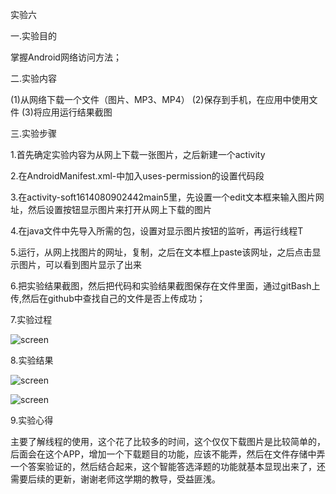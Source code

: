 实验六

一.实验目的

掌握Android网络访问方法；

二.实验内容

(1)从网络下载一个文件（图片、MP3、MP4） (2)保存到手机，在应用中使用文件 (3)将应用运行结果截图

三.实验步骤

1.首先确定实验内容为从网上下载一张图片，之后新建一个activity

2.在AndroidManifest.xml-中加入uses-permission的设置代码段

3.在activity-soft1614080902442main5里，先设置一个edit文本框来输入图片网址，然后设置按钮显示图片来打开从网上下载的图片

4.在java文件中先导入所需的包，设置对显示图片按钮的监听，再运行线程T

5.运行，从网上找图片的网址，复制，之后在文本框上paste该网址，之后点击显示图片，可以看到图片显示了出来

6.把实验结果截图，然后把代码和实验结果截图保存在文件里面，通过gitBash上传,然后在github中查找自己的文件是否上传成功；

7.实验过程

![screen](https://github.com/hwp001/android-labs-2018/blob/master/soft1614080902429/main06/%E5%AE%9E%E9%AA%8C%E8%BF%87%E7%A8%8B%E7%BB%93%E6%9E%9C%E6%88%AA%E5%9B%BE/17237ca96a5b6ced77565ced3156487.png)

8.实验结果

![screen](https://github.com/hwp001/android-labs-2018/blob/master/soft1614080902429/main06/%E5%AE%9E%E9%AA%8C%E8%BF%87%E7%A8%8B%E7%BB%93%E6%9E%9C%E6%88%AA%E5%9B%BE/d137bbad7813e5e486c2bce94a365a0.png)

![screen](https://github.com/hwp001/android-labs-2018/blob/master/soft1614080902429/main06/%E5%AE%9E%E9%AA%8C%E8%BF%87%E7%A8%8B%E7%BB%93%E6%9E%9C%E6%88%AA%E5%9B%BE/138b7cad6815a85b994c39e8b25a246.png)

9.实验心得

主要了解线程的使用，这个花了比较多的时间，这个仅仅下载图片是比较简单的，后面会在这个APP，增加一个下载题目的功能，应该不能弄，然后在文件存储中弄一个答案验证的，然后结合起来，这个智能答选泽题的功能就基本显现出来了，还需要后续的更新，谢谢老师这学期的教导，受益匪浅。
